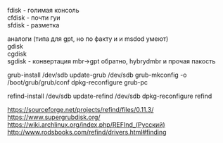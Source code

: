 fdisk - голимая консоль  
cfdisk - почти гуи  
sfdisk - разметка  
  
аналоги (типа для gpt, но по факту и и msdod умеют)  
gdisk  
cgdisk  
sgdisk - конвертация mbr->gpt  обратно, hybrydmbr и прочая пакость  
  
grub-install /dev/sdb
update-grub /dev/sdb
grub-mkconfig -o /boot/grub/grub/conf
dpkg-reconfigure grub-pc

refind-install /dev/sdb
update-refind /dev/sdb
dpkg-reconfigure refind

https://sourceforge.net/projects/refind/files/0.11.3/  
https://www.supergrubdisk.org/   
https://wiki.archlinux.org/index.php/REFInd_(Русский)  
http://www.rodsbooks.com/refind/drivers.html#finding  
